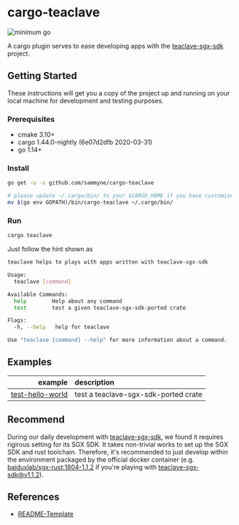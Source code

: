 # cargo-teaclave

![minimum go](https://img.shields.io/badge/go-1.14%2B-blue)

A cargo plugin serves to ease developing apps with the [teaclave-sgx-sdk][2] project.

## Getting Started
These instructions will get you a copy of the project up and running on your local machine for
development and testing purposes.

### Prerequisites
- cmake 3.10+
- cargo 1.44.0-nightly (6e07d2dfb 2020-03-31)
- go    1.14+

### Install

```bash
go get -u -v github.com/sammyne/cargo-teaclave

# please update ~/.cargo/bin/ to your $CARGO_HOME if you have customized it
mv $(go env GOPATH)/bin/cargo-teaclave ~/.cargo/bin/
```

### Run
```bash
cargo teaclave
```

Just follow the hint shown as
```bash
teaclave helps to plays with apps written with teaclave-sgx-sdk

Usage:
  teaclave [command]

Available Commands:
  help        Help about any command
  test        test a given teaclave-sgx-sdk-ported crate

Flags:
  -h, --help   help for teaclave

Use "teaclave [command] --help" for more information about a command.
```

## Examples

example | description
-------:|:-------------
[test-hello-world][4] | test a teaclave-sgx-sdk-ported crate

## Recommend
During our daily development with [teaclave-sgx-sdk][2], we found it requires rigirous setting for
its SGX SDK. It takes non-trivial works to set up the SGX SDK and rust toolchain. Therefore, it's
recommended to just develop within the environment packaged by the official docker container (e.g.
[baiduxlab/sgx-rust:1804-1.1.2][3] if you're playing with teaclave-sgx-sdk@v1.1.2).

## References 
- [README-Template][1]

[1]: https://gist.github.com/PurpleBooth/109311bb0361f32d87a2
[2]: https://github.com/apache/incubator-teaclave-sgx-sdk
[3]: https://hub.docker.com/layers/baiduxlab/sgx-rust/1804-1.1.2/images/sha256-3a2fc238147576552e9a651eeadae29e8729841d5f23b394d856c2fb64f5899c?context=explore
[4]: ./examples/test-hello-world/README.md